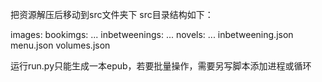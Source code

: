 把资源解压后移动到src文件夹下
src目录结构如下：

images:
	bookimgs:
		...
	inbetweenings:
		...
novels:
	...
inbetweening.json
menu.json
volumes.json


运行run.py只能生成一本epub，若要批量操作，需要另写脚本添加进程或循环
